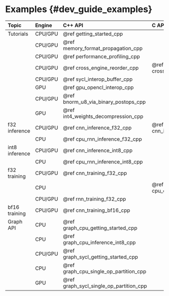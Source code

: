 Examples {#dev_guide_examples}
==============================

| Topic          | Engine  | C++ API                               | C API                       |
|:---------------|:--------|:--------------------------------------|:----------------------------|
| Tutorials      | CPU/GPU | @ref getting_started_cpp              |                             |
|                | CPU/GPU | @ref memory_format_propagation_cpp    |                             |
|                | CPU/GPU | @ref performance_profiling_cpp        |                             |
|                | CPU/GPU | @ref cross_engine_reorder_cpp         | @ref cross_engine_reorder_c |
|                | CPU/GPU | @ref sycl_interop_buffer_cpp          |                             |
|                | GPU     | @ref gpu_opencl_interop_cpp           |                             |
|                | CPU/GPU | @ref bnorm_u8_via_binary_postops_cpp  |                             |
|                | GPU     | @ref int4_weights_decompression_cpp   |                             |
| f32 inference  | CPU/GPU | @ref cnn_inference_f32_cpp            | @ref cnn_inference_f32_c    |
|                | CPU     | @ref cpu_rnn_inference_f32_cpp        |                             |
| int8 inference | CPU/GPU | @ref cnn_inference_int8_cpp           |                             |
|                | CPU     | @ref cpu_rnn_inference_int8_cpp       |                             |
| f32 training   | CPU/GPU | @ref cnn_training_f32_cpp             |                             |
|                | CPU     |                                       | @ref cpu_cnn_training_f32_c |
|                | CPU/GPU | @ref rnn_training_f32_cpp             |                             |
| bf16 training  | CPU/GPU | @ref cnn_training_bf16_cpp            |                             |
| Graph API      | CPU     | @ref graph_cpu_getting_started_cpp    |                             |
|                | CPU     | @ref graph_cpu_inference_int8_cpp     |                             |
|                | CPU/GPU | @ref graph_sycl_getting_started_cpp   |                             |
|                | CPU     | @ref graph_cpu_single_op_partition_cpp|                             |
|                | GPU     | @ref graph_sycl_single_op_partition_cpp|                             |
